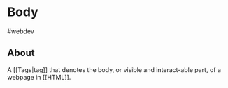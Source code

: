# Body

#webdev 

## About

A [[Tags|tag]] that denotes the body, or visible and interact-able part, of a webpage in [[HTML]].
